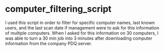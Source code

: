 # computer_filtering_script
I used this script in order to filter for specific computer names, last known users, and the last scan date if management were to ask for this information of multiple computers.  When I asked for this information on 30 computers, I was able to turn a 30 min job into 3 minutes after downloading computer information from the company PDQ server.

